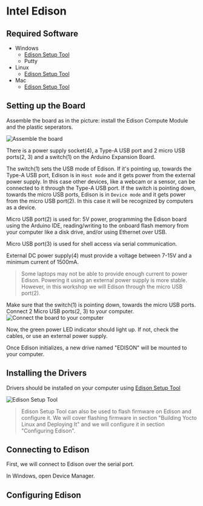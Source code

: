 Intel Edison
============
Required Software
-----------------
- Windows
  - [Edison Setup Tool](https://software.intel.com/iot/hardware/edison/downloads)
  - Putty
- Linux
  - [Edison Setup Tool](https://software.intel.com/iot/hardware/edison/downloads)
- Mac
  - [Edison Setup Tool](https://software.intel.com/iot/hardware/edison/downloads)

Setting up the Board
--------------------
Assemble the board as in the picture: install the Edison Compute Module and the plastic seperators.

![Assemble the board](/images/assemble_board.jpg)

There is a power supply socket(4), a Type-A USB port and 2 micro USB ports(2, 3) and a switch(1) on the Arduino Expansion Board.

The switch(1) sets the USB mode of Edison. If it's pointing up, towards the Type-A USB port, Edison is in `Host mode` and it gets power from the external power supply. In this case other devices, like a webcam or a sensor, can be connected to it through the Type-A USB port. If the switch is pointing down, towards the micro USB ports, Edison is in `Device mode` and it gets power from the micro USB port(2). In this case it will be recognized by computers as a device.

Micro USB port(2) is used for: 5V power, programming the Edison board using the Arduino IDE, reading/writing to the onboard flash memory from your computer like a disk drive, and/or using Ethernet over USB.

Micro USB port(3) is used for shell access via serial communication.

External DC power supply(4) must provide a voltage between 7-15V and a minimum current of 1500mA.

> Some laptops may not be able to provide enough current to power Edison. Powering it using an external power supply is more stable. However, in this workshop we will Edison through the micro USB port(2).

Make sure that the switch(1) is pointing down, towards the micro USB ports. Connect 2 Micro USB ports(2, 3) to your computer.
![Connect the board to your computer](/images/connect.jpg)

Now, the green power LED indicator should light up. If not, check the cables, or use an external power supply.

Once Edison initializes, a new drive named "EDISON" will be mounted to your computer.

Installing the Drivers
----------------------
Drivers should be installed on your computer using [Edison Setup Tool](https://software.intel.com/iot/hardware/edison/downloads)

![Edison Setup Tool](/images/setup_tool.png)

> Edison Setup Tool can also be used to flash firmware on Edison and configure it. We will cover flashing firmware in section "Building Yocto Linux and Deploying It" and we will configure it in section "Configuring Edison".

Connecting to Edison
--------------------
First, we will connect to Edison over the serial port.

In Windows, open Device Manager.

Configuring Edison
------------------